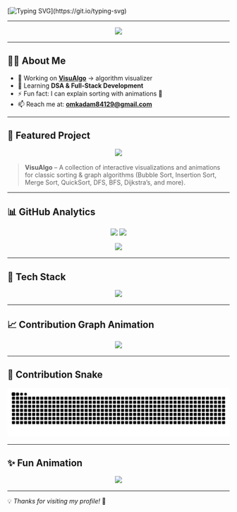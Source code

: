 <!-- Animated Typing Header -->
[![Typing SVG](https://readme-typing-svg.herokuapp.com?font=Fira+Code&size=28&duration=3000&pause=1000&color=00C7FF&center=true&vCenter=true&width=650&lines=Hi%2C+I'm+Om+Kadam+👋;Welcome+to+my+GitHub+Profile!;I+love+DSA+%26+Full+Stack+Development;Check+out+my+VisuAlgo+Project!)](https://git.io/typing-svg)

---

<!-- Animated Banner -->
<p align="center">
  <img src="https://capsule-render.vercel.app/api?type=waving&height=200&text=Om%20Kadam&fontAlign=50&fontAlignY=40&color=gradient" />
</p>

---

## 👨‍💻 About Me
- 🔭 Working on **[VisuAlgo](https://github.com/OmKadam989/VisuAlgo)** → algorithm visualizer  
- 🌱 Learning **DSA & Full-Stack Development**  
- ⚡ Fun fact: I can explain sorting with animations 🎥  
- 📫 Reach me at: **omkadam84129@gmail.com**

---

## 🚀 Featured Project
<p align="center">
  <a href="https://github.com/OmKadam989/VisuAlgo">
    <img src="https://github-readme-stats.vercel.app/api/pin/?username=OmKadam989&repo=VisuAlgo&theme=tokyonight&show_owner=true" />
  </a>
</p>

> **VisuAlgo** – A collection of interactive visualizations and animations for classic sorting & graph algorithms (Bubble Sort, Insertion Sort, Merge Sort, QuickSort, DFS, BFS, Dijkstra’s, and more).  

---

## 📊 GitHub Analytics
<p align="center">
  <img src="https://github-readme-stats.vercel.app/api?username=OmKadam989&show_icons=true&theme=tokyonight" height="160"/>
  <img src="https://github-readme-streak-stats.herokuapp.com/?user=OmKadam989&theme=tokyonight" height="160"/>
</p>

<p align="center">
  <img src="https://github-readme-stats.vercel.app/api/top-langs/?username=OmKadam989&layout=compact&theme=tokyonight" height="160"/>
</p>

---

## 🔧 Tech Stack
<p align="center">
  <img src="https://skillicons.dev/icons?i=cpp,html,css,js,react,nodejs,git,github,vscode" />
</p>

---

## 📈 Contribution Graph Animation
<p align="center">
  <img src="https://github-readme-activity-graph.vercel.app/graph?username=OmKadam989&theme=react-dark&hide_border=true&area=true" />
</p>

---

## 🐍 Contribution Snake
![Snake animation](https://raw.githubusercontent.com/OmKadam989/OmKadam989/output/snake.svg)


---

## ✨ Fun Animation
<p align="center">
  <img src="https://media.giphy.com/media/qgQUggAC3Pfv687qPC/giphy.gif" width="300">
</p>

---

💡 *Thanks for visiting my profile!* 🚀
